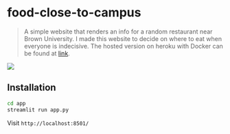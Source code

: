 # food-close-to-campus
> A simple website that renders an info for a random restaurant near Brown University. I made this website to decide on where to eat when everyone is indecisive. The hosted version on heroku with Docker can be found at [link](https://thayer-food.herokuapp.com/).


![](header.png)

## Installation


```sh
cd app
streamlit run app.py 
```

Visit ```http://localhost:8501/ ```
